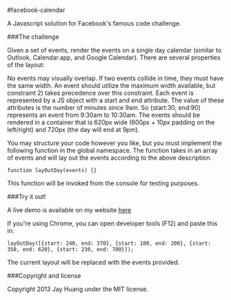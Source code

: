 #facebook-calendar

A Javascript solution for Facebook's famous code challenge.

###The challenge

Given a set of events, render the events on a single day calendar (similar to Outlook, Calendar.app, and Google Calendar). There are several properties of the layout:

No events may visually overlap.
If two events collide in time, they must have the same width.
An event should utilize the maximum width available, but constraint 2) takes precedence over this constraint.
Each event is represented by a JS object with a start and end attribute. The value of these attributes is the number of minutes since 9am. So {start:30, end:90) represents an event from 9:30am to 10:30am. The events should be rendered in a container that is 620px wide (600px + 10px padding on the left/right) and 720px (the day will end at 9pm).

You may structure your code however you like, but you must implement the following function in the global namespace. The function takes in an array of events and will lay out the events according to the above description.

    function layOutDay(events) {}
    
This function will be invoked from the console for testing purposes.

###Try it out!

A live demo is available on my website [here](http://www.jayhuang.org/code/facebook/) 

If you're using Chrome, you can open developer tools (F12) and paste this in:

    layOutDay([{start: 240, end: 370}, {start: 100, end: 200}, {start: 350, end: 620}, {start: 230, end: 700}]);
    
The current layout will be replaced with the events provided.

###Copyright and license

Copyright 2013 Jay Huang under the MIT license.
